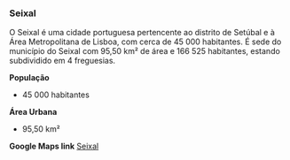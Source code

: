   ### Seixal
O Seixal é uma cidade portuguesa pertencente ao distrito de Setúbal e à Área Metropolitana de Lisboa, com cerca de 45 000 habitantes. É sede do município do Seixal com 95,50 km² de área e 166 525 habitantes, estando subdividido em 4 freguesias.

**População**
- 45 000 habitantes

**Área Urbana**
- 95,50 km²


**Google Maps link**
  [Seixal](https://g.co/kgs/qUeo8VU)